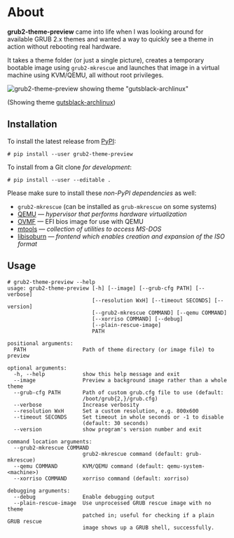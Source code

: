 # About

**grub2-theme-preview** came into life when I was looking around for
available GRUB 2.x themes and wanted a way to quickly see a theme
in action without rebooting real hardware.

It takes a theme folder (or just a single picture),
creates a temporary bootable image using `grub2-mkrescue` and launches
that image in a virtual machine using KVM/QEMU, all without root privileges.

![grub2-theme-preview showing theme "gutsblack-archlinux"](https://raw.githubusercontent.com/hartwork/grub2-theme-preview/master/screenshots/grub2-theme-preview__gutsblack-archlinux.png)

(Showing theme [gutsblack-archlinux](https://forums.archlinux.fr/viewtopic.php?t=11361))


## Installation

To install the latest release from [PyPI](https://pypi.org/):

```console
# pip install --user grub2-theme-preview
```

To install from a Git clone _for development_:

```console
# pip install --user --editable .
```

Please make sure to install these _non-PyPI dependencies_ as well:
 - `grub2-mkrescue` (can be installed as `grub-mkrescue` on some systems)
 - [QEMU](https://wiki.qemu.org/Main_Page) — _hypervisor that performs hardware virtualization_
 - [OVMF](https://github.com/tianocore/tianocore.github.io/wiki/OVMF) — EFI bios image for use with QEMU
 - [mtools](https://www.gnu.org/software/mtools/) — _collection of utilities to access MS-DOS_
 - [libisoburn](https://dev.lovelyhq.com/libburnia/libisoburn) — _frontend which enables creation and expansion of the ISO format_


## Usage

```console
# grub2-theme-preview --help
usage: grub2-theme-preview [-h] [--image] [--grub-cfg PATH] [--verbose]
                           [--resolution WxH] [--timeout SECONDS] [--version]
                           [--grub2-mkrescue COMMAND] [--qemu COMMAND]
                           [--xorriso COMMAND] [--debug]
                           [--plain-rescue-image]
                           PATH

positional arguments:
  PATH                  Path of theme directory (or image file) to preview

optional arguments:
  -h, --help            show this help message and exit
  --image               Preview a background image rather than a whole theme
  --grub-cfg PATH       Path of custom grub.cfg file to use (default:
                        /boot/grub{2,}/grub.cfg)
  --verbose             Increase verbosity
  --resolution WxH      Set a custom resolution, e.g. 800x600
  --timeout SECONDS     Set timeout in whole seconds or -1 to disable
                        (default: 30 seconds)
  --version             show program's version number and exit

command location arguments:
  --grub2-mkrescue COMMAND
                        grub2-mkrescue command (default: grub-mkrescue)
  --qemu COMMAND        KVM/QEMU command (default: qemu-system-<machine>)
  --xorriso COMMAND     xorriso command (default: xorriso)

debugging arguments:
  --debug               Enable debugging output
  --plain-rescue-image  Use unprocessed GRUB rescue image with no theme
                        patched in; useful for checking if a plain GRUB rescue
                        image shows up a GRUB shell, successfully.
```

